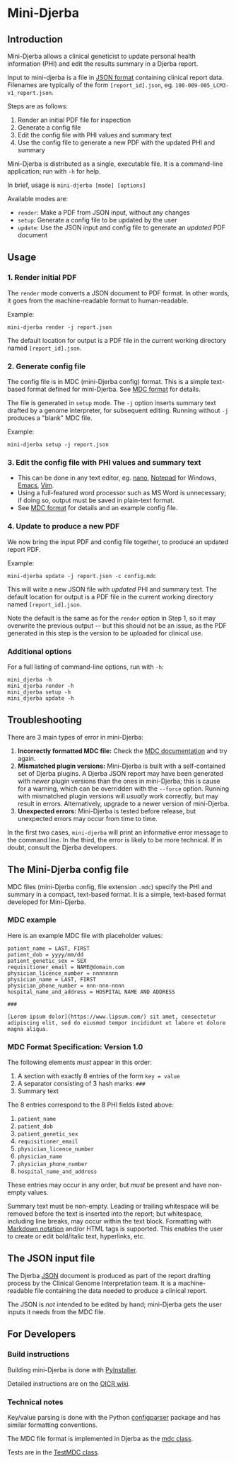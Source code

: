 
# Mini-Djerba

## Introduction

Mini-Djerba allows a clinical geneticist to update personal health information (PHI) and edit the results summary in a Djerba report.

Input to mini-djerba is a file in [JSON format](https://en.wikipedia.org/wiki/JSON) containing clinical report data. Filenames are typically of the form `[report_id].json`, eg. `100-009-005_LCM3-v1_report.json`.

Steps are as follows:
1. Render an initial PDF file for inspection
2. Generate a config file
3. Edit the config file with PHI values and summary text
4. Use the config file to generate a new PDF with the updated PHI and summary

Mini-Djerba is distributed as a single, executable file. It is a command-line application; run with `-h` for help.

In brief, usage is `mini-djerba [mode] [options]`

Available modes are:
- `render`: Make a PDF from JSON input, without any changes
- `setup`: Generate a config file to be updated by the user
- `update`: Use the JSON input and config file to generate an *updated* PDF document

## Usage

### 1. Render initial PDF

The `render` mode converts a JSON document to PDF format. In other words, it goes from the machine-readable format to human-readable.

Example:

```
mini-djerba render -j report.json
```

The default location for output is a PDF file in the current working directory named `[report_id].json`.

### 2. Generate config file

The config file is in MDC (mini-Djerba config) format. This is a simple text-based format defined for mini-Djerba. See [MDC format](#mdc_format) for details.

The file is generated in `setup` mode. The `-j` option inserts summary text drafted by a genome interpreter, for subsequent editing. Running without `-j` produces a "blank" MDC file.

Example:
```
mini-djerba setup -j report.json
```

### 3. Edit the config file with PHI values and summary text

- This can be done in any text editor, eg. [nano](https://www.nano-editor.org/), [Notepad](https://apps.microsoft.com/detail/9MSMLRH6LZF3?hl=en-US&gl=US) for Windows, [Emacs](https://www.gnu.org/software/emacs/), [Vim](https://www.vim.org/).
- Using a full-featured word processor such as MS Word is unnecessary; if doing so, output must be saved in plain-text format.
- See [MDC format](#mdc_format) for details and an example config file.

### 4. Update to produce a new PDF

We now bring the input PDF and config file together, to produce an updated report PDF.

Example:
```
mini-djerba update -j report.json -c config.mdc
```

This will write a new JSON file with _updated_ PHI and summary text. The default location for output is a PDF file in the current working directory named `[report_id].json`.

Note the default is the same as for the `render` option in Step 1, so it may overwrite the previous output -- but this should not be an issue, as the PDF generated in this step is the version to be uploaded for clinical use.

### Additional options

For a full listing of command-line options, run with `-h`:

```
mini_djerba -h
mini_djerba render -h
mini_djerba setup -h
mini_djerba update -h
```

## Troubleshooting

There are 3 main types of error in mini-Djerba:

1. **Incorrectly formatted MDC file:** Check the [MDC documentation](#mdc_format) and try again.
2. **Mismatched plugin versions:** Mini-Djerba is built with a self-contained set of Djerba plugins. A Djerba JSON report may have been generated with _newer_ plugin versions than the ones in mini-Djerba; this is cause for a warning, which can be overridden with the `--force` option. Running with mismatched plugin versions will _usually_ work correctly, but may result in errors. Alternatively, upgrade to a newer version of mini-Djerba.
3. **Unexpected errors:** Mini-Djerba is tested before release, but unexpected errors may occur from time to time.

In the first two cases, `mini-djerba` will print an informative error message to the command line. In the third, the error is likely to be more technical. If in doubt, consult the Djerba developers.

<a name="mdc_format"></a>
## The Mini-Djerba config file

MDC files (mini-Djerba config, file extension `.mdc`) specify the PHI and summary in a compact, text-based format. It is a simple, text-based format developed for Mini-Djerba.

### MDC example

Here is an example MDC file with placeholder values:

```
patient_name = LAST, FIRST
patient_dob = yyyy/mm/dd
patient_genetic_sex = SEX
requisitioner_email = NAME@domain.com
physician_licence_number = nnnnnnnn
physician_name = LAST, FIRST
physician_phone_number = nnn-nnn-nnnn
hospital_name_and_address = HOSPITAL NAME AND ADDRESS

###

[Lorem ipsum dolor](https://www.lipsum.com/) sit amet, consectetur adipiscing elit, sed do eiusmod tempor incididunt ut labore et dolore magna aliqua.

```

### MDC Format Specification: Version 1.0

The following elements _must_ appear in this order:
1. A section with exactly 8 entries of the form `key = value`
2. A separator consisting of 3 hash marks: `###`
3. Summary text

The 8 entries correspond to the 8 PHI fields listed above:
1. `patient_name`
2. `patient_dob`
3. `patient_genetic_sex`
4. `requisitioner_email`
5. `physician_licence_number`
6. `physician_name`
7. `physician_phone_number`
8. `hospital_name_and_address`

These entries may occur in any order, but _must_ be present and have non-empty values.

Summary text must be non-empty. Leading or trailing whitespace will be removed before the text is inserted into the report; but whitespace, including line breaks, may occur within the text block. Formatting with [Markdown notation](https://www.markdownguide.org/cheat-sheet/) and/or HTML tags is supported. This enables the user to create or edit bold/italic text, hyperlinks, etc.

## The JSON input file

The Djerba [JSON](https://en.wikipedia.org/wiki/JSON) document is produced as part of the report drafting process by the Clinical Genome Interpretation team. It is a machine-readable file containing the data needed to produce a clinical report.

The JSON is _not_ intended to be edited by hand; mini-Djerba gets the user inputs it needs from the MDC file.


## For Developers

### Build instructions

Building mini-Djerba is done with [PyInstaller](https://pyinstaller.org/en/stable/).

Detailed instructions are on the [OICR wiki](https://wiki.oicr.on.ca/x/xgBTDw).

### Technical notes

Key/value parsing is done with the Python [configparser](https://docs.python.org/3/library/configparser.html) package and has similar formatting conventions.

The MDC file format is implemented in Djerba as the [mdc class](https://github.com/oicr-gsi/djerba/blob/main/src/lib/djerba/util/mini/mdc.py#L14).

Tests are in the [TestMDC class](https://github.com/oicr-gsi/djerba/blob/main/src/test/util/mini/test_mini.py#L16).
